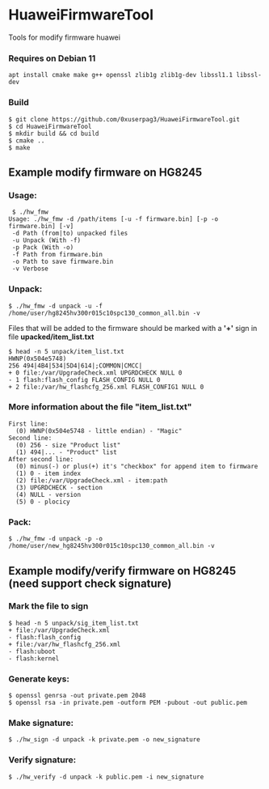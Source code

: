 # HuaweiFirmwareTool
Tools for modify firmware huawei

### Requires on Debian 11
```
apt install cmake make g++ openssl zlib1g zlib1g-dev libssl1.1 libssl-dev
```

### Build
```
$ git clone https://github.com/0xuserpag3/HuaweiFirmwareTool.git
$ cd HuaweiFirmwareTool
$ mkdir build && cd build
$ cmake ..
$ make
```

## Example modify firmware on HG8245
### Usage:

```
 $ ./hw_fmw 
Usage: ./hw_fmw -d /path/items [-u -f firmware.bin] [-p -o firmware.bin] [-v]
 -d Path (from|to) unpacked files
 -u Unpack (With -f)
 -p Pack (With -o)
 -f Path from firmware.bin
 -o Path to save firmware.bin
 -v Verbose
 ```
### Unpack:

```
$ ./hw_fmw -d unpack -u -f /home/user/hg8245hv300r015c10spc130_common_all.bin -v
```
Files that will be added to the firmware should be marked with a **'+'** sign in file **upacked/item_list.txt**
```
$ head -n 5 unpack/item_list.txt
HWNP(0x504e5748)
256 494|4B4|534|5D4|614|;COMMON|CMCC|
+ 0 file:/var/UpgradeCheck.xml UPGRDCHECK NULL 0
- 1 flash:flash_config FLASH_CONFIG NULL 0
+ 2 file:/var/hw_flashcfg_256.xml FLASH_CONFIG1 NULL 0
```
### More information about the file "item_list.txt"
```
First line: 
  (0) HWNP(0x504e5748 - little endian) - "Magic"
Second line: 
  (0) 256 - size "Product list"
  (1) 494|... - "Product" list
After second line: 
  (0) minus(-) or plus(+) it's "checkbox" for append item to firmware
  (1) 0 - item index
  (2) file:/var/UpgradeCheck.xml - item:path
  (3) UPGRDCHECK - section
  (4) NULL - version
  (5) 0 - plocicy 
```
### Pack:
```
$ ./hw_fmw -d unpack -p -o /home/user/new_hg8245hv300r015c10spc130_common_all.bin -v
```
## Example modify/verify firmware on HG8245 (need support check signature)
### Mark the file to sign
```
$ head -n 5 unpack/sig_item_list.txt 
+ file:/var/UpgradeCheck.xml
- flash:flash_config
+ file:/var/hw_flashcfg_256.xml
- flash:uboot
- flash:kernel
```
### Generate keys:
```
$ openssl genrsa -out private.pem 2048
$ openssl rsa -in private.pem -outform PEM -pubout -out public.pem
```
### Make signature:
```
$ ./hw_sign -d unpack -k private.pem -o new_signature
```
### Verify signature:
```
$ ./hw_verify -d unpack -k public.pem -i new_signature
```

